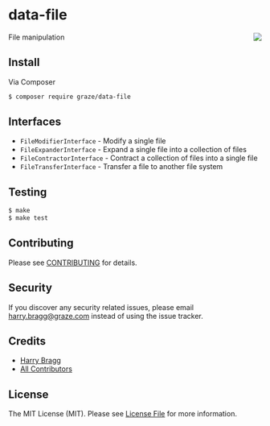 # data-file

<img align="right" src="http://media1.giphy.com/media/Z8d1CTOi4ola0/giphy.gif" />

File manipulation

## Install

Via Composer

```bash
$ composer require graze/data-file
```

## Interfaces

- `FileModifierInterface` - Modify a single file
- `FileExpanderInterface` - Expand a single file into a collection of files
- `FileContractorInterface` - Contract a collection of files into a single file
- `FileTransferInterface` - Transfer a file to another file system

## Testing

```bash
$ make
$ make test
```

## Contributing

Please see [CONTRIBUTING](CONTRIBUTING.md) for details.

## Security

If you discover any security related issues, please email harry.bragg@graze.com instead of using the issue tracker.

## Credits

- [Harry Bragg](https://github.com/h-bragg)
- [All Contributors](../../contributors)

## License

The MIT License (MIT). Please see [License File](LICENSE.md) for more information.

